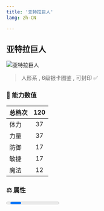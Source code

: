 ```yaml
---
title: '亚特拉巨人'
lang: zh-CN

---
```


<RouterBack />

## 亚特拉巨人

![亚特拉巨人](https://user-images.githubusercontent.com/78347270/115960058-3b8a1480-a54a-11eb-89c5-cf3ab7e8341c.gif) 

> 人形系 , 6级银卡图鉴<Card :type="1" /> , 可封印 ✅


### 💪 能力数值

| 总档次       | 120            |
| :----------- |:-------------:|
| 体力      | 37   <Stars :number="3.5" />  |
| 力量      | 37   <Stars :number="3.5" />  |
| 防御      | 17   <Stars :number="1.5" />  | 
| 敏捷      | 17  <Stars :number="1.5" />  | 
| 魔法      | 12  <Stars :number="1" />   | 


### ⚖️ 属性


<Progress earth :number="0" />

<Progress water :number="0" />

<Progress fire :number="10" />

<Progress wind :number="0" />

### ✨ 技能栏 <Strong>6个</Strong>

- 攻击
- 防御

### 👶 1级出现点

- 索奇亚岛 凤鸣之塔10楼， 参考坐标(60,64)